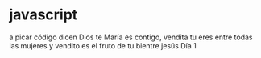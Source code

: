 # javascript
a picar código dicen
Dios te María es contigo, vendita tu eres entre todas las mujeres y vendito es el fruto de tu bientre jesús
Día 1
